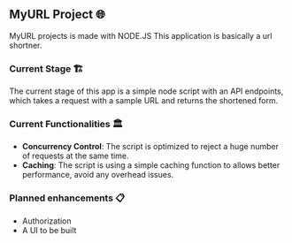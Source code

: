 ## MyURL Project 🌐

MyURL projects is made with NODE.JS 
This application is basically a url shortner. 

### Current Stage 🏗️

The current stage of this app is a simple node script with an API endpoints, which takes a request with a sample URL and returns the shortened form. 

### Current Functionalities 🏛️

 - **Concurrency Control**: The script is optimized to reject a huge number of requests at the same time. 
 - **Caching**: The script is using a simple caching function to allows better performance, avoid any overhead issues.  

### Planned enhancements 📋

 - Authorization
 - A UI to be built 
 